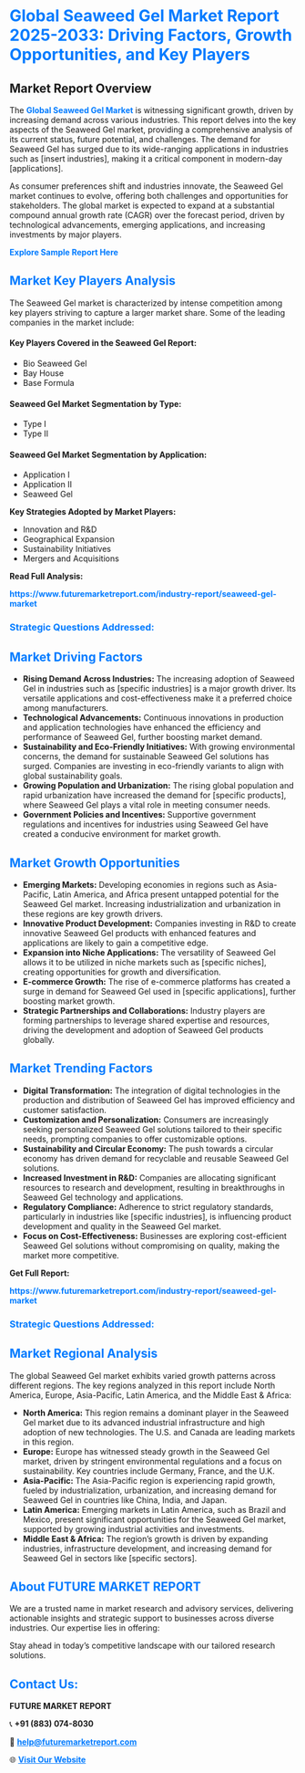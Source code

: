<h1 style="color: #007BFF;">Global Seaweed Gel Market Report 2025-2033: Driving Factors, Growth Opportunities, and Key Players</h1>

<section id="overview">
<h2>Market Report Overview</h2>
<p>The <a href="https://www.futuremarketreport.com/industry-report/seaweed-gel-market" style="color: #007BFF; text-decoration: none;"><strong>Global Seaweed Gel Market</strong></a> is witnessing significant growth, driven by increasing demand across various industries. This report delves into the key aspects of the Seaweed Gel market, providing a comprehensive analysis of its current status, future potential, and challenges. The demand for Seaweed Gel has surged due to its wide-ranging applications in industries such as [insert industries], making it a critical component in modern-day [applications].</p>
<p>As consumer preferences shift and industries innovate, the Seaweed Gel market continues to evolve, offering both challenges and opportunities for stakeholders. The global market is expected to expand at a substantial compound annual growth rate (CAGR) over the forecast period, driven by technological advancements, emerging applications, and increasing investments by major players.</p>
</section>

<section id="overview">
<p><a href="https://www.futuremarketreport.com/request-sample/reportId=112325" style="color: #007BFF; text-decoration: none;"><strong>Explore Sample Report Here</strong></a></p>
</section>

<section id="key-players">
<h2 style="color: #007BFF;">Market Key Players Analysis</h2>
<p>The Seaweed Gel market is characterized by intense competition among key players striving to capture a larger market share. Some of the leading companies in the market include:</p>
<h4>Key Players Covered in the Seaweed Gel Report:</h4>
<ul><li>Bio Seaweed Gel</li><li>Bay House</li><li>Base Formula</li></ul>
<h4>Seaweed Gel Market Segmentation by Type:</h4>
<ul><li>Type I</li><li>Type II</li></ul>

<h4>Seaweed Gel Market Segmentation by Application:</h4>
<ul><li>Application I</li><li>Application II</li><li>Seaweed Gel</li></ul>
<p><strong>Key Strategies Adopted by Market Players:</strong></p>
<ul>
<li>Innovation and R&D</li>
<li>Geographical Expansion</li>
<li>Sustainability Initiatives</li>
<li>Mergers and Acquisitions</li>
</ul>
</section>

<section>
<p><strong>Read Full Analysis: </strong></p><a href="https://www.futuremarketreport.com/industry-report/seaweed-gel-market" style="color: #007BFF; text-decoration: none;"><strong>https://www.futuremarketreport.com/industry-report/seaweed-gel-market</strong></a>
<h3 style="color: #007BFF;">Strategic Questions Addressed:</h3>
</section>

<section id="driving-factors">
<h2 style="color: #007BFF;">Market Driving Factors</h2>
<ul>
<li><strong>Rising Demand Across Industries:</strong> The increasing adoption of Seaweed Gel in industries such as [specific industries] is a major growth driver. Its versatile applications and cost-effectiveness make it a preferred choice among manufacturers.</li>
<li><strong>Technological Advancements:</strong> Continuous innovations in production and application technologies have enhanced the efficiency and performance of Seaweed Gel, further boosting market demand.</li>
<li><strong>Sustainability and Eco-Friendly Initiatives:</strong> With growing environmental concerns, the demand for sustainable Seaweed Gel solutions has surged. Companies are investing in eco-friendly variants to align with global sustainability goals.</li>
<li><strong>Growing Population and Urbanization:</strong> The rising global population and rapid urbanization have increased the demand for [specific products], where Seaweed Gel plays a vital role in meeting consumer needs.</li>
<li><strong>Government Policies and Incentives:</strong> Supportive government regulations and incentives for industries using Seaweed Gel have created a conducive environment for market growth.</li>
</ul>
</section>

<section id="growth-opportunities">
<h2 style="color: #007BFF;">Market Growth Opportunities</h2>
<ul>
<li><strong>Emerging Markets:</strong> Developing economies in regions such as Asia-Pacific, Latin America, and Africa present untapped potential for the Seaweed Gel market. Increasing industrialization and urbanization in these regions are key growth drivers.</li>
<li><strong>Innovative Product Development:</strong> Companies investing in R&D to create innovative Seaweed Gel products with enhanced features and applications are likely to gain a competitive edge.</li>
<li><strong>Expansion into Niche Applications:</strong> The versatility of Seaweed Gel allows it to be utilized in niche markets such as [specific niches], creating opportunities for growth and diversification.</li>
<li><strong>E-commerce Growth:</strong> The rise of e-commerce platforms has created a surge in demand for Seaweed Gel used in [specific applications], further boosting market growth.</li>
<li><strong>Strategic Partnerships and Collaborations:</strong> Industry players are forming partnerships to leverage shared expertise and resources, driving the development and adoption of Seaweed Gel products globally.</li>
</ul>
</section>

<section id="trending-factors">
<h2 style="color: #007BFF;">Market Trending Factors</h2>
<ul>
<li><strong>Digital Transformation:</strong> The integration of digital technologies in the production and distribution of Seaweed Gel has improved efficiency and customer satisfaction.</li>
<li><strong>Customization and Personalization:</strong> Consumers are increasingly seeking personalized Seaweed Gel solutions tailored to their specific needs, prompting companies to offer customizable options.</li>
<li><strong>Sustainability and Circular Economy:</strong> The push towards a circular economy has driven demand for recyclable and reusable Seaweed Gel solutions.</li>
<li><strong>Increased Investment in R&D:</strong> Companies are allocating significant resources to research and development, resulting in breakthroughs in Seaweed Gel technology and applications.</li>
<li><strong>Regulatory Compliance:</strong> Adherence to strict regulatory standards, particularly in industries like [specific industries], is influencing product development and quality in the Seaweed Gel market.</li>
<li><strong>Focus on Cost-Effectiveness:</strong> Businesses are exploring cost-efficient Seaweed Gel solutions without compromising on quality, making the market more competitive.</li>
</ul>
</section>

<section>
<p><strong>Get Full Report: </strong></p><a href="https://www.futuremarketreport.com/industry-report/seaweed-gel-market" style="color: #007BFF; text-decoration: none;"><strong>https://www.futuremarketreport.com/industry-report/seaweed-gel-market</strong></a>
<h3 style="color: #007BFF;">Strategic Questions Addressed:</h3>
</section>


<section id="regional-analysis">
<h2 style="color: #007BFF;">Market Regional Analysis</h2>
<p>The global Seaweed Gel market exhibits varied growth patterns across different regions. The key regions analyzed in this report include North America, Europe, Asia-Pacific, Latin America, and the Middle East & Africa:</p>
<ul>
<li><strong>North America:</strong> This region remains a dominant player in the Seaweed Gel market due to its advanced industrial infrastructure and high adoption of new technologies. The U.S. and Canada are leading markets in this region.</li>
<li><strong>Europe:</strong> Europe has witnessed steady growth in the Seaweed Gel market, driven by stringent environmental regulations and a focus on sustainability. Key countries include Germany, France, and the U.K.</li>
<li><strong>Asia-Pacific:</strong> The Asia-Pacific region is experiencing rapid growth, fueled by industrialization, urbanization, and increasing demand for Seaweed Gel in countries like China, India, and Japan.</li>
<li><strong>Latin America:</strong> Emerging markets in Latin America, such as Brazil and Mexico, present significant opportunities for the Seaweed Gel market, supported by growing industrial activities and investments.</li>
<li><strong>Middle East & Africa:</strong> The region’s growth is driven by expanding industries, infrastructure development, and increasing demand for Seaweed Gel in sectors like [specific sectors].</li>
</ul>
</section>

<footer>
<h2 style="color: #007BFF;">About FUTURE MARKET REPORT</h2>
<p>We are a trusted name in market research and advisory services, delivering actionable insights and strategic support to businesses across diverse industries. Our expertise lies in offering:</p>

<p>Stay ahead in today’s competitive landscape with our tailored research solutions.</p>

<h2 style="color: #007BFF;">Contact Us:</h2>
<p><strong>FUTURE MARKET REPORT</strong></p>
<p>📞 <strong>+91 (883) 074-8030</strong></p>
<p>📧 <strong><a href="mailto:help@futuremarketreport.com" style="color: #007BFF;">help@futuremarketreport.com</a></strong></p>
<p>🌐 <strong><a href="https://www.futuremarketreport.com/" style="color: #007BFF;">Visit Our Website</a></strong></p>
</footer>